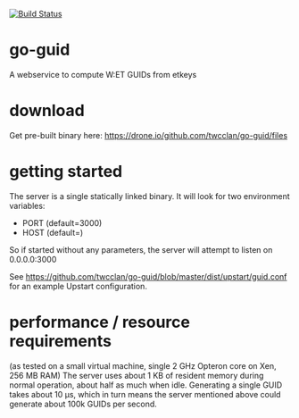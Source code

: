 [![Build Status](https://drone.io/github.com/twcclan/go-guid/status.png)](https://drone.io/github.com/twcclan/go-guid/latest)

# go-guid
A webservice to compute W:ET GUIDs from etkeys

# download
Get pre-built binary here: https://drone.io/github.com/twcclan/go-guid/files

# getting started
The server is a single statically linked binary.
It will look for two environment variables:
* PORT (default=3000)
* HOST (default=)

So if started without any parameters, the server will attempt to listen on 0.0.0.0:3000

See https://github.com/twcclan/go-guid/blob/master/dist/upstart/guid.conf for an example Upstart configuration.

# performance / resource requirements 
(as tested on a small virtual machine, single 2 GHz Opteron core on Xen, 256 MB RAM)
The server uses about 1 KB of resident memory during normal operation, about half as much when idle.
Generating a single GUID takes about 10 µs, which in turn means the server mentioned above could generate about 100k GUIDs per second.